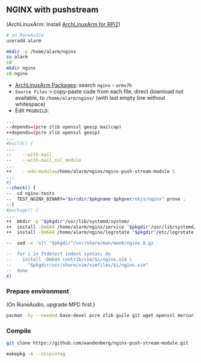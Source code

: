 NGINX with pushstream
---

(ArchLinuxArm: Install [ArchLinuxArm for RPi2](https://github.com/rern/RuneAudio/tree/master/ArchLinuxArm))
```sh
# on RuneAudio
useradd alarm

mkdir -p /home/alarm/nginx
su alarm
cd
mkdir nginx
cd nginx
```
- [ArchLinuxArm Packages](https://archlinuxarm.org/packages): search `nginx` - `armv7h`
- `Source Files` > copy-paste code from each file, direct download not available, to `/home/alarm/nginx/` (with last empty line without whitespace)  
- Edit `PKGBUILD`:
```sh
...
--depends=(pcre zlib openssl geoip mailcap)
++depends=(pcre zlib openssl geoip)
...
#build() {
...
--    --with-mail
--    --with-mail_ssl_module
...
++    --add-module=/home/alarm/nginx/nginx-push-stream-module \
...
#}
--check() {
--  cd nginx-tests
--  TEST_NGINX_BINARY="$srcdir/$pkgname-$pkgver/objs/nginx" prove .
--}
#package() {
...
++  mkdir -p "$pkgdir"/usr/lib/systemd/system/
++  install -Dm644 /home/alarm/nginx/service "$pkgdir"/usr/lib/systemd/system/nginx.service
++  install -Dm644 /home/alarm/nginx/logrotate "$pkgdir"/etc/logrotate.d/nginx

--  sed -e 's|\ "$pkgdir"/usr/share/man/man8/nginx.8.gz

--  for i in ftdetect indent syntax; do
--    install -Dm644 contrib/vim/$i/nginx.vim \
--      "$pkgdir/usr/share/vim/vimfiles/$i/nginx.vim"
--  done
#}
```

### Prepare environment
(On RuneAudio, upgrade MPD first.)
```sh
pacman -Sy --needed base-devel pcre zlib guile git wget openssl mercurial perl-gd perl-io-socket-ssl perl-fcgi perl-cache-memcached memcached ffmpeg libutil-linux nettle
```

### Compile
```sh
git clone https://github.com/wandenberg/nginx-push-stream-module.git

makepkg -A --skipinteg
```
